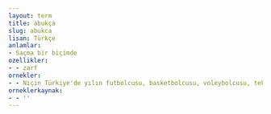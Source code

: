 ```yaml
---
layout: term
title: abukça
slug: abukca
lisan: Türkçe
anlamlar:
- Saçma bir biçimde
ozellikler:
- - zarf
ornekler:
- - Niçin Türkiye'de yılın futbolcusu, basketbolcusu, voleybolcusu, teknik direktörü, güreşçisi, boksörü adilane seçilmiyor da ecnebi yıldızlar abukça abartılıyor?
orneklerkaynak:
- - ''
---
```

